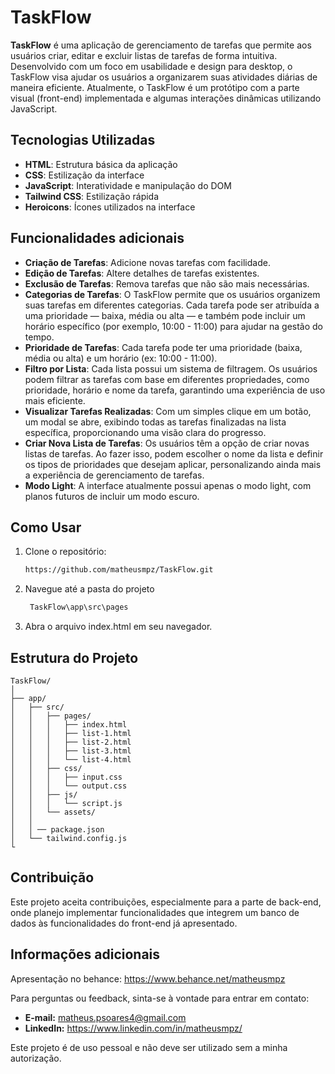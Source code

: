 # TaskFlow

**TaskFlow** é uma aplicação de gerenciamento de tarefas que permite aos usuários criar, editar e excluir listas de tarefas de forma intuitiva. Desenvolvido com um foco em usabilidade e design para desktop, o TaskFlow visa ajudar os usuários a organizarem suas atividades diárias de maneira eficiente. Atualmente, o TaskFlow é um protótipo com a parte visual (front-end) implementada e algumas interações dinâmicas utilizando JavaScript.

## Tecnologias Utilizadas

- **HTML**: Estrutura básica da aplicação
- **CSS**: Estilização da interface
- **JavaScript**: Interatividade e manipulação do DOM
- **Tailwind CSS**: Estilização rápida
- **Heroicons**: Ícones utilizados na interface

## Funcionalidades adicionais

- **Criação de Tarefas**: Adicione novas tarefas com facilidade.
- **Edição de Tarefas**: Altere detalhes de tarefas existentes.
- **Exclusão de Tarefas**: Remova tarefas que não são mais necessárias.
- **Categorias de Tarefas**: O TaskFlow permite que os usuários organizem suas tarefas em diferentes categorias. Cada tarefa pode ser atribuída a uma prioridade — baixa, média ou alta — e também pode incluir um horário específico (por exemplo, 10:00 - 11:00) para ajudar na gestão do tempo.
- **Prioridade de Tarefas**: Cada tarefa pode ter uma prioridade (baixa, média ou alta) e um horário (ex: 10:00 - 11:00).
- **Filtro por Lista**: Cada lista possui um sistema de filtragem. Os usuários podem filtrar as tarefas com base em diferentes propriedades, como prioridade, horário e nome da tarefa, garantindo uma experiência de uso mais eficiente.
- **Visualizar Tarefas Realizadas**: Com um simples clique em um botão, um modal se abre, exibindo todas as tarefas finalizadas na lista específica, proporcionando uma visão clara do progresso.
- **Criar Nova Lista de Tarefas**: Os usuários têm a opção de criar novas listas de tarefas. Ao fazer isso, podem escolher o nome da lista e definir os tipos de prioridades que desejam aplicar, personalizando ainda mais a experiência de gerenciamento de tarefas.
- **Modo Light**: A interface atualmente possui apenas o modo light, com planos futuros de incluir um modo escuro.

## Como Usar

1. Clone o repositório:
   ```bash
   https://github.com/matheusmpz/TaskFlow.git

2. Navegue até a pasta do projeto
   ```bash
    TaskFlow\app\src\pages

3. Abra o arquivo index.html em seu navegador.

## Estrutura do Projeto
```
TaskFlow/
│
├── app/
│   ├── src/
│   │   ├── pages/
│   │   │   ├── index.html
│   │   │   ├── list-1.html
│   │   │   ├── list-2.html
│   │   │   ├── list-3.html
│   │   │   └── list-4.html
│   │   ├── css/
│   │   │   ├── input.css
│   │   │   └── output.css
│   │   ├── js/
│   │   │   └── script.js
│   │   └── assets/
│   │
│   │ ── package.json
│   └── tailwind.config.js
└
```

## Contribuição
Este projeto aceita contribuições, especialmente para a parte de back-end, onde planejo implementar funcionalidades que integrem um banco de dados às funcionalidades do front-end já apresentado.

## Informações adicionais
Apresentação no behance: https://www.behance.net/matheusmpz

Para perguntas ou feedback, sinta-se à vontade para entrar em contato:
- **E-mail:** matheus.psoares4@gmail.com
- **LinkedIn:** https://www.linkedin.com/in/matheusmpz/

Este projeto é de uso pessoal e não deve ser utilizado sem a minha autorização.
